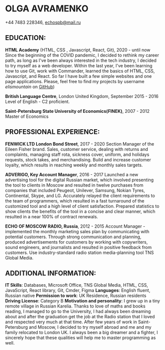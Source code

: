 **OLGA AVRAMENKO**
==============
+44 7483 228346,
<echospb@mail.ru>

EDUCATION:
----------
**HTML Academy** (HTML, CSS , Javascript, React, Git), 2020 - until now       
Since the beginning of the COVID pandemic, I decided to rethink my career path, as long as I've been always interested in the tech industry, I decided to try myself as a web developer. Within the last year, I've been learning how to use Git, work with Commander, learned the basics of HTML, CSS, Javascript, and React. So far I have built a few simple websites and one page applications. Please, feel free to find my projects by username  *elismountain* on [GitHub](https://github.com/elismountain))

**British Language Centre**, London United Kingdom, September 2015 - 2016			            
 Level of English - C2  proficient.

**Saint-Petersburg State University of Economics(FINEK)**,  2007 - 2012
Master of Economics   

PROFESSIONAL EXPERIENCE:
------------------------

**FENWICK LTD London Bond Street**, 2017 - 2020
Section Manager of the Eileen Fisher brand.  Sales, customer service, dealing with returns and complaints, managing staff rota, sickness cover, uniform, and holidays requests, stock takes, and merchandising. Build and increase customer loyalty, which results in reaching weekly and monthly sales targets.

**ADVERIGO, Key Account Manager**, 2016 - 2017
Launched a new advertising tool for the digital Russian market, which involved presenting the tool to clients in Moscow and resulted in twelve purchases from companies that included Peugeot, Unilever, Samsung, Nokian Tyres, Continental, Skype, and LG.
Accurately relayed the client requirements to the team of programmers, which resulted in a fast turnaround of the customized tool and a high level of client satisfaction. Prepared statistics to show clients the benefits of the tool in a concise and clear manner, which resulted in a near 100% of contract renewals.

**ECHO OF MOSCOW RADIO, Russia**, 2012 - 2015
Account Manager - implemented the monthly marketing sales plan by communicating with potential customers. Through strong communication and planning, produced advertisements for customers by working with copywriters, sound engineers, and journalists and resulted in positive feedback from customers. Use industry-standard radio station media-planning tool TNS Global Media.

ADDITIONAL INFORMATION:
----------------------
**IT Skills**: Databases, Microsoft Office, TNS Global Media, HTML, CSS, JavaScript, React library, Git, Cmder, Figma
**Languages**: English fluent, Russian native
**Permission to work**:  UK Residence, Russian residents
**Driving License**: Category B
**Motivation and personality**:  I grew up in a tiny remote village in Russian Karelia. Thanks to love of maths and books reading, I managed to go to the University, I had always been dreaming about and after the graduation get the job at the Radio station that I loved and respected very much at that time. After few years of work in Saint-Petersburg and Moscow, I decided to try myself abroad and me and my family relocated to London UK. I always been a big dreamer and a fighter, I sincerely hope that these qualities will help me to master programming as well.

